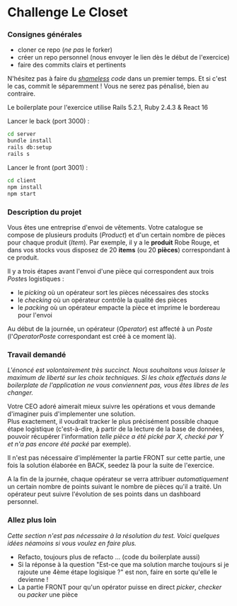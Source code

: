 # Challenge Le Closet

### Consignes générales

- cloner ce repo (_ne pas_ le forker)
- créer un repo personnel (nous envoyer le lien dès le début de l'exercice)
- faire des commits clairs et pertinents

N'hésitez pas à faire du _[shameless](https://blog.red-badger.com/2014/08/20/i-spent-3-days-with-sandi-metz-heres-what-i-learned) code_ dans un premier temps. Et si c'est le cas, commit le séparemment ! Vous ne serez pas pénalisé, bien au contraire.

Le boilerplate pour l'exercice utilise Rails 5.2.1, Ruby 2.4.3 & React 16

Lancer le back (port 3000) :

```bash
cd server
bundle install
rails db:setup
rails s
```

Lancer le front (port 3001) :

```bash
cd client
npm install
npm start
```

### Description du projet

Vous êtes une entreprise d'envoi de vêtements. Votre catalogue se compose de plusieurs produits (_Product_) et d'un certain nombre de pièces pour chaque produit (_Item_). Par exemple, il y a le **produit** Robe Rouge, et dans vos stocks vous disposez de 20 **items** (ou 20 **pièces**) correspondant à ce produit.

Il y a trois étapes avant l'envoi d'une pièce qui correspondent aux trois *Poste*s logistiques :

- le _picking_ où un opérateur sort les pièces nécessaires des stocks
- le _checking_ où un opérateur contrôle la qualité des pièces
- le _packing_ où un opérateur empacte la pièce et imprime le bordereau pour l'envoi

Au début de la journée, un opérateur (_Operator_) est affecté à un _Poste_ (l'_OperatorPoste_ correspondant est créé à ce moment là).

### Travail demandé

_L'énoncé est volontairement très succinct. Nous souhaitons vous laisser le maximum de liberté sur les choix techniques. Si les choix effectués dans le boilerplate de l'application ne vous conviennent pas, vous êtes libres de les changer._

Votre CEO adoré aimerait mieux suivre les opérations et vous demande d'imaginer puis d'implementer une solution.  
Plus exactement, il voudrait tracker le plus précisément possible chaque étape logistique (c'est-à-dire, à partir de la lecture de la base de données, pouvoir récupérer l'information _telle pièce a été pické par X, checké par Y et n'a pas encore été packé_ par exemple).  

Il n'est pas nécessaire d'implémenter la partie FRONT sur cette partie, une fois la solution élaborée en BACK, seedez là pour la suite de l'exercice.  

A la fin de la journée, chaque opérateur se verra attribuer _automatiquement_ un certain nombre de points suivant le nombre de pièces qu'il a traité. Un opérateur peut suivre l'évolution de ses points dans un dashboard personnel.

### Allez plus loin

_Cette section n'est pas nécessaire à la résolution du test. Voici quelques idées néamoins si vous voulez en faire plus._

- Refacto, toujours plus de refacto ... (code du boilerplate aussi)
- Si la réponse à la question "Est-ce que ma solution marche toujours si je rajoute une 4ème étape logisique ?" est non, faire en sorte qu'elle le devienne !
- La partie FRONT pour qu'un opérator puisse en direct _picker_, _checker_ ou _packer_ une pièce
